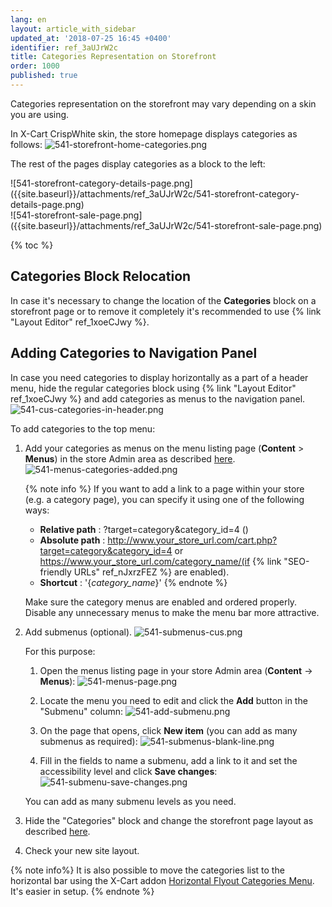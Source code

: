 ```yaml
---
lang: en
layout: article_with_sidebar
updated_at: '2018-07-25 16:45 +0400'
identifier: ref_3aUJrW2c
title: Categories Representation on Storefront
order: 1000
published: true
---
```

Categories representation on the storefront may vary depending on a skin you are using. 

In X-Cart CrispWhite skin, the store homepage displays categories as follows:
![541-storefront-home-categories.png]({{site.baseurl}}/attachments/ref_3aUJrW2c/541-storefront-home-categories.png)

The rest of the pages display categories as a block to the left:
<div class="ui stackable two column grid">
  <div class="column" markdown="span">![541-storefront-category-details-page.png]({{site.baseurl}}/attachments/ref_3aUJrW2c/541-storefront-category-details-page.png)</div>
  <div class="column" markdown="span">![541-storefront-sale-page.png]({{site.baseurl}}/attachments/ref_3aUJrW2c/541-storefront-sale-page.png)</div>
</div>
  
{% toc %}

## Categories Block Relocation

In case it's necessary to change the location of the **Categories** block on a storefront page or to remove it completely it's recommended to use {% link "Layout Editor" ref_1xoeCJwy %}. 

## Adding Categories to Navigation Panel

In case you need categories to display horizontally as a part of a header menu, hide the regular categories block using {% link "Layout Editor" ref_1xoeCJwy %} and add categories as menus to the navigation panel. 
![541-cus-categories-in-header.png]({{site.baseurl}}/attachments/ref_3aUJrW2c/541-cus-categories-in-header.png)

To add categories to the top menu:

1. Add your categories as menus on the menu listing page (**Content** > **Menus**) in the store Admin area as described [here](https://kb.x-cart.com/look_and_feel/navigation/adding_new_items_to_your_stores_menus.html#primary-and-footer-menu-maintenance "Categories Representation on Storefront").
   ![541-menus-categories-added.png]({{site.baseurl}}/attachments/ref_3aUJrW2c/541-menus-categories-added.png)

   {% note info %}
   If you want to add a link to a page within your store (e.g. a category page), you can specify it using one of the following ways:
   * **Relative path** : ?target=category&category_id=4 ()
   * **Absolute path** : http://www.your_store_url.com/cart.php?target=category&category_id=4 or https://www.your_store_url.com/category_name/(if {% link "SEO-friendly URLs" ref_nJxrzFEZ %} are enabled).
   * **Shortcut** : '{_category_name_}'
   {% endnote %}

   Make sure the category menus are enabled and ordered properly. Disable any unnecessary menus to make the menu bar more attractive.

2. Add submenus (optional).
   ![541-submenus-cus.png]({{site.baseurl}}/attachments/ref_3aUJrW2c/541-submenus-cus.png)
   
   For this purpose:
   1. Open the menus listing page in your store Admin area (**Content** -> **Menus**):
      ![541-menus-page.png]({{site.baseurl}}/attachments/ref_3aUJrW2c/541-menus-page.png)

   2. Locate the menu you need to edit and click the **Add** button in the "Submenu" column:
      ![541-add-submenu.png]({{site.baseurl}}/attachments/ref_3aUJrW2c/541-add-submenu.png)

   3. On the page that opens, click **New item** (you can add as many submenus as required):
      ![541-submenus-blank-line.png]({{site.baseurl}}/attachments/ref_3aUJrW2c/541-submenus-blank-line.png)

   4. Fill in the fields to name a submenu, add a link to it and set the accessibility level and click **Save changes**:
      ![541-submenu-save-changes.png]({{site.baseurl}}/attachments/ref_3aUJrW2c/541-submenu-save-changes.png)
      
    You can add as many submenu levels as you need.

3. Hide the "Categories" block and change the storefront page layout as described [here](https://kb.x-cart.com/look_and_feel/theme_tweaker/layout_editor.html "Categories Representation on Storefront").

4. Check your new site layout.
   
{% note info%}
It is also possible to move the categories list to the horizontal bar using the X-Cart addon [Horizontal Flyout Categories Menu](https://market.x-cart.com/addons/horizontal-flyout-categories-menu.html "Product Categories"). It's easier in setup.
{% endnote %}

